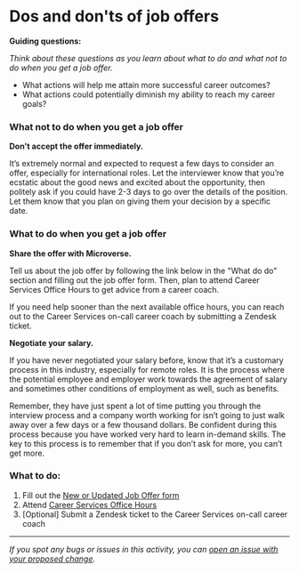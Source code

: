 # Dos and don'ts of job offers

**Guiding questions:**

*Think about these questions as you learn about what to do and what not to do when you get a job offer.*

- What actions will help me attain more successful career outcomes?
- What actions could potentially diminish my ability to reach my career goals?

### What not to do when you get a job offer

**Don't accept the offer immediately.**

It’s extremely normal and expected to request a few days to consider an offer, especially for international roles. Let the interviewer know that you’re ecstatic about the good news and excited about the opportunity, then politely ask if you could have 2-3 days to go over the details of the position. Let them know that you plan on giving them your decision by a specific date.

### What to do when you get a job offer

**Share the offer with Microverse.**

Tell us about the job offer by following the link below in the "What do do" section and filling out the job offer form. Then, plan to attend Career Services Office Hours to get advice from a career coach. 

If you need help sooner than the next available office hours, you can reach out to the Career Services on-call career coach by submitting a Zendesk ticket. 

**Negotiate your salary.**

If you have never negotiated your salary before, know that it’s a customary process in this industry, especially for remote roles. It is the process where the potential employee and employer work towards the agreement of salary and sometimes other conditions of employment as well, such as benefits.

Remember, they have just spent a lot of time putting you through the interview process and a company worth working for isn’t going to just walk away over a few days or a few thousand dollars. Be confident during this process because you have worked very hard to learn in-demand skills. The key to this process is to remember that if you don’t ask for more, you can’t get more. 

### **What to do:**

1. Fill out the [New or Updated Job Offer form](https://airtable.com/shrHyefik2tK4E4qo)
2. Attend [Career Services Office Hours](https://microverse.zendesk.com/hc/en-us/articles/360036510273-How-do-I-attend-Career-Services-Office-Hours-)
3. [Optional] Submit a Zendesk ticket to the Career Services on-call career coach


------

_If you spot any bugs or issues in this activity, you can [open an issue with your proposed change](https://github.com/microverseinc/curriculum-transversal-skills/blob/main/git-github/articles/open_issue.md)._
